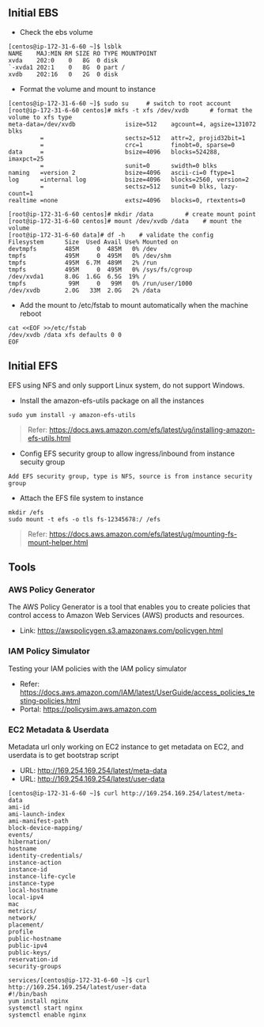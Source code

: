 ## Initial EBS
- Check the ebs volume
```shell
[centos@ip-172-31-6-60 ~]$ lsblk
NAME    MAJ:MIN RM SIZE RO TYPE MOUNTPOINT
xvda    202:0    0   8G  0 disk
`-xvda1 202:1    0   8G  0 part /
xvdb    202:16   0   2G  0 disk
```
- Format the volume and mount to instance
```shell
[centos@ip-172-31-6-60 ~]$ sudo su     # switch to root account
[root@ip-172-31-6-60 centos]# mkfs -t xfs /dev/xvdb      # format the volume to xfs type
meta-data=/dev/xvdb              isize=512    agcount=4, agsize=131072 blks
         =                       sectsz=512   attr=2, projid32bit=1
         =                       crc=1        finobt=0, sparse=0
data     =                       bsize=4096   blocks=524288, imaxpct=25
         =                       sunit=0      swidth=0 blks
naming   =version 2              bsize=4096   ascii-ci=0 ftype=1
log      =internal log           bsize=4096   blocks=2560, version=2
         =                       sectsz=512   sunit=0 blks, lazy-count=1
realtime =none                   extsz=4096   blocks=0, rtextents=0

[root@ip-172-31-6-60 centos]# mkdir /data         # create mount point
[root@ip-172-31-6-60 centos]# mount /dev/xvdb /data    # mount the volume
[root@ip-172-31-6-60 data]# df -h    # validate the config
Filesystem      Size  Used Avail Use% Mounted on
devtmpfs        485M     0  485M   0% /dev
tmpfs           495M     0  495M   0% /dev/shm
tmpfs           495M  6.7M  489M   2% /run
tmpfs           495M     0  495M   0% /sys/fs/cgroup
/dev/xvda1      8.0G  1.6G  6.5G  19% /
tmpfs            99M     0   99M   0% /run/user/1000
/dev/xvdb       2.0G   33M  2.0G   2% /data
```
- Add the mount to /etc/fstab to mount automatically when the machine reboot
```shell
cat <<EOF >>/etc/fstab
/dev/xvdb /data xfs defaults 0 0
EOF
```
## Initial EFS
EFS using NFS and only support Linux system, do not support Windows.
- Install the amazon-efs-utils package on all the instances
```shell
sudo yum install -y amazon-efs-utils
```
> Refer: https://docs.aws.amazon.com/efs/latest/ug/installing-amazon-efs-utils.html
- Config EFS security group to allow ingress/inbound from instance secuity group
```shell
Add EFS security group, type is NFS, source is from instance security group
```
- Attach the EFS file system to instance
```shell
mkdir /efs
sudo mount -t efs -o tls fs-12345678:/ /efs
```
> Refer: https://docs.aws.amazon.com/efs/latest/ug/mounting-fs-mount-helper.html

## Tools
### AWS Policy Generator
The AWS Policy Generator is a tool that enables you to create policies that control access to Amazon Web Services (AWS) products and resources.         
- Link: https://awspolicygen.s3.amazonaws.com/policygen.html
### IAM Policy Simulator
Testing your IAM policies with the IAM policy simulator
- Refer: https://docs.aws.amazon.com/IAM/latest/UserGuide/access_policies_testing-policies.html
- Portal: https://policysim.aws.amazon.com
### EC2 Metadata & Userdata
Metadata url only working on EC2 instance to get metadata on EC2, and userdata is to get bootstrap script
- URL: http://169.254.169.254/latest/meta-data
- URL: http://169.254.169.254/latest/user-data
```shell
[centos@ip-172-31-6-60 ~]$ curl http://169.254.169.254/latest/meta-data
ami-id
ami-launch-index
ami-manifest-path
block-device-mapping/
events/
hibernation/
hostname
identity-credentials/
instance-action
instance-id
instance-life-cycle
instance-type
local-hostname
local-ipv4
mac
metrics/
network/
placement/
profile
public-hostname
public-ipv4
public-keys/
reservation-id
security-groups

services/[centos@ip-172-31-6-60 ~]$ curl http://169.254.169.254/latest/user-data
#!/bin/bash
yum install nginx
systemctl start nginx
systemctl enable nginx
```
